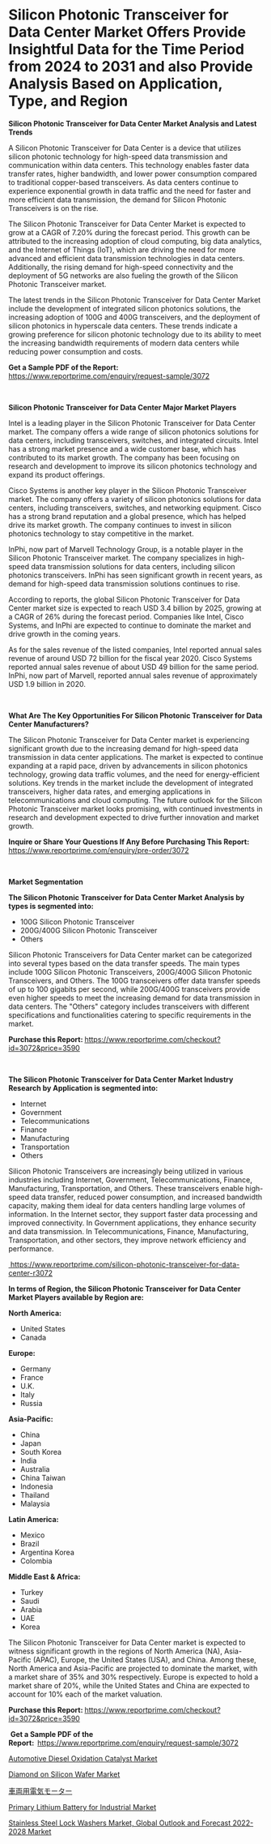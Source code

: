 <p><h1>Silicon Photonic Transceiver for Data Center Market Offers Provide Insightful Data for the Time Period from 2024 to 2031 and also Provide Analysis Based on Application, Type, and Region</h1></p><p><strong>Silicon Photonic Transceiver for Data Center Market Analysis and Latest Trends</strong></p>
<p><p>A Silicon Photonic Transceiver for Data Center is a device that utilizes silicon photonic technology for high-speed data transmission and communication within data centers. This technology enables faster data transfer rates, higher bandwidth, and lower power consumption compared to traditional copper-based transceivers. As data centers continue to experience exponential growth in data traffic and the need for faster and more efficient data transmission, the demand for Silicon Photonic Transceivers is on the rise.</p><p>The Silicon Photonic Transceiver for Data Center Market is expected to grow at a CAGR of 7.20% during the forecast period. This growth can be attributed to the increasing adoption of cloud computing, big data analytics, and the Internet of Things (IoT), which are driving the need for more advanced and efficient data transmission technologies in data centers. Additionally, the rising demand for high-speed connectivity and the deployment of 5G networks are also fueling the growth of the Silicon Photonic Transceiver market.</p><p>The latest trends in the Silicon Photonic Transceiver for Data Center Market include the development of integrated silicon photonics solutions, the increasing adoption of 100G and 400G transceivers, and the deployment of silicon photonics in hyperscale data centers. These trends indicate a growing preference for silicon photonic technology due to its ability to meet the increasing bandwidth requirements of modern data centers while reducing power consumption and costs.</p></p>
<p><strong>Get a Sample PDF of the Report:&nbsp;</strong> <a href="https://www.reportprime.com/enquiry/request-sample/3072">https://www.reportprime.com/enquiry/request-sample/3072</a></p>
<p>&nbsp;</p>
<p><strong>Silicon Photonic Transceiver for Data Center Major Market Players</strong></p>
<p><p>Intel is a leading player in the Silicon Photonic Transceiver for Data Center market. The company offers a wide range of silicon photonics solutions for data centers, including transceivers, switches, and integrated circuits. Intel has a strong market presence and a wide customer base, which has contributed to its market growth. The company has been focusing on research and development to improve its silicon photonics technology and expand its product offerings.</p><p>Cisco Systems is another key player in the Silicon Photonic Transceiver market. The company offers a variety of silicon photonics solutions for data centers, including transceivers, switches, and networking equipment. Cisco has a strong brand reputation and a global presence, which has helped drive its market growth. The company continues to invest in silicon photonics technology to stay competitive in the market.</p><p>InPhi, now part of Marvell Technology Group, is a notable player in the Silicon Photonic Transceiver market. The company specializes in high-speed data transmission solutions for data centers, including silicon photonics transceivers. InPhi has seen significant growth in recent years, as demand for high-speed data transmission solutions continues to rise.</p><p>According to reports, the global Silicon Photonic Transceiver for Data Center market size is expected to reach USD 3.4 billion by 2025, growing at a CAGR of 26% during the forecast period. Companies like Intel, Cisco Systems, and InPhi are expected to continue to dominate the market and drive growth in the coming years.</p><p>As for the sales revenue of the listed companies, Intel reported annual sales revenue of around USD 72 billion for the fiscal year 2020. Cisco Systems reported annual sales revenue of about USD 49 billion for the same period. InPhi, now part of Marvell, reported annual sales revenue of approximately USD 1.9 billion in 2020.</p></p>
<p>&nbsp;</p>
<p><strong>What Are The Key Opportunities For Silicon Photonic Transceiver for Data Center Manufacturers?</strong></p>
<p><p>The Silicon Photonic Transceiver for Data Center market is experiencing significant growth due to the increasing demand for high-speed data transmission in data center applications. The market is expected to continue expanding at a rapid pace, driven by advancements in silicon photonics technology, growing data traffic volumes, and the need for energy-efficient solutions. Key trends in the market include the development of integrated transceivers, higher data rates, and emerging applications in telecommunications and cloud computing. The future outlook for the Silicon Photonic Transceiver market looks promising, with continued investments in research and development expected to drive further innovation and market growth.</p></p>
<p><strong>Inquire or Share Your Questions If Any Before Purchasing This Report:</strong> <a href="https://www.reportprime.com/enquiry/pre-order/3072">https://www.reportprime.com/enquiry/pre-order/3072</a></p>
<p>&nbsp;</p>
<p><strong>Market Segmentation</strong></p>
<p><strong>The Silicon Photonic Transceiver for Data Center Market Analysis by types is segmented into:</strong></p>
<p><ul><li>100G Silicon Photonic Transceiver</li><li>200G/400G Silicon Photonic Transceiver</li><li>Others</li></ul></p>
<p><p>Silicon Photonic Transceivers for Data Center market can be categorized into several types based on the data transfer speeds. The main types include 100G Silicon Photonic Transceivers, 200G/400G Silicon Photonic Transceivers, and Others. The 100G transceivers offer data transfer speeds of up to 100 gigabits per second, while 200G/400G transceivers provide even higher speeds to meet the increasing demand for data transmission in data centers. The "Others" category includes transceivers with different specifications and functionalities catering to specific requirements in the market.</p></p>
<p><strong>Purchase this Report:&nbsp;</strong><a href="https://www.reportprime.com/checkout?id=3072&price=3590">https://www.reportprime.com/checkout?id=3072&price=3590</a></p>
<p>&nbsp;</p>
<p><strong>The Silicon Photonic Transceiver for Data Center Market Industry Research by Application is segmented into:</strong></p>
<p><ul><li>Internet</li><li>Government</li><li>Telecommunications</li><li>Finance</li><li>Manufacturing</li><li>Transportation</li><li>Others</li></ul></p>
<p><p>Silicon Photonic Transceivers are increasingly being utilized in various industries including Internet, Government, Telecommunications, Finance, Manufacturing, Transportation, and Others. These transceivers enable high-speed data transfer, reduced power consumption, and increased bandwidth capacity, making them ideal for data centers handling large volumes of information. In the Internet sector, they support faster data processing and improved connectivity. In Government applications, they enhance security and data transmission. In Telecommunications, Finance, Manufacturing, Transportation, and other sectors, they improve network efficiency and performance.</p></p>
<p><a href="https://www.reportprime.com/silicon-photonic-transceiver-for-data-center-r3072">&nbsp;https://www.reportprime.com/silicon-photonic-transceiver-for-data-center-r3072</a></p>
<p><strong>In terms of Region, the Silicon Photonic Transceiver for Data Center Market Players available by Region are:</strong></p>
<p>
    <p> <strong> North America: </strong>
        <ul>
            <li>United States</li>
            <li>Canada</li>
        </ul>
        </p> 
    <p> <strong> Europe: </strong>
        <ul>
            <li>Germany</li>
            <li>France</li>
            <li>U.K.</li>
            <li>Italy</li>
            <li>Russia</li>
        </ul>
        </p> 
    <p> <strong> Asia-Pacific: </strong>
        <ul>
            <li>China</li>
            <li>Japan</li>
            <li>South Korea</li>
            <li>India</li>
            <li>Australia</li>
            <li>China Taiwan</li>
            <li>Indonesia</li>
            <li>Thailand</li>
            <li>Malaysia</li>
        </ul>
        </p> 
    <p> <strong> Latin America: </strong>
        <ul>
            <li>Mexico</li>
            <li>Brazil</li>
            <li>Argentina Korea</li>
            <li>Colombia</li>
        </ul>
        </p> 
    <p> <strong> Middle East & Africa: </strong>
        <ul>
            <li>Turkey</li>
            <li>Saudi</li>
            <li>Arabia</li>
            <li>UAE</li>
            <li>Korea</li>
        </ul>
    </p>
    </p>
<p><p>The Silicon Photonic Transceiver for Data Center market is expected to witness significant growth in the regions of North America (NA), Asia-Pacific (APAC), Europe, the United States (USA), and China. Among these, North America and Asia-Pacific are projected to dominate the market, with a market share of 35% and 30% respectively. Europe is expected to hold a market share of 20%, while the United States and China are expected to account for 10% each of the market valuation.</p></p>
<p><strong>Purchase this Report: </strong><a href="https://www.reportprime.com/checkout?id=3072&price=3590">https://www.reportprime.com/checkout?id=3072&price=3590</a></p>
<p>&nbsp;<strong>Get a Sample PDF of the Report:&nbsp;&nbsp;</strong><a href="https://www.reportprime.com/enquiry/request-sample/3072">https://www.reportprime.com/enquiry/request-sample/3072</a></p>
<p><strong></strong></p>
<p><p><a href="https://medium.com/@dellkoepp_34276/automotive-diesel-oxidation-catalyst-market-size-is-growing-at-cagr-of-11-7-7d508dddecc5">Automotive Diesel Oxidation Catalyst Market</a></p><p><a href="https://github.com/jahid123ahm/Market-Research-Report-List-1/blob/main/diamond-on-silicon-wafer-market.md">Diamond on Silicon Wafer Market</a></p><p><a href="https://github.com/LeoraEber/Market-Research-Report-List-1/blob/main/311636829664.md">車両用電気モーター</a></p><p><a href="https://medium.com/@dellkoepp_34276/primary-lithium-battery-for-industrial-industry-analysis-report-its-market-size-share-trends-by-412a3a19902b">Primary Lithium Battery for Industrial Market</a></p><p><a href="https://www.linkedin.com/pulse/evaluating-global-stainless-steel-lock-washers-market-outlook-b00te?trackingId=4w4XzEvSQiUw8%2Be2ZEsBtA%3D%3D">Stainless Steel Lock Washers Market, Global Outlook and Forecast 2022-2028 Market</a></p></p>